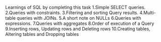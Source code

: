 Learnings of SQL by completing this task
   1.Simple SELECT queries.
   2.Queries with constraints.
   3.Filtering and sorting Query results.
   4.Multi-table queries with JOINs.
   5.A short note on NULLs
   6.Queries with expressions.
   7.Queries with aggregates
   8.Order of execution of a Query
   9.Inserting rows, Updating rows and Deleting rows
   10.Creating tables, Altering tables and Dropping tables
